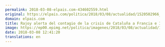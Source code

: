 ```yaml
---
permalink: 2018-03-08-elpais.com-434602559.html
original: https://elpais.com/politica/2018/03/08/actualidad/1520502966_815678.html#?ref=rss&format=simple&link=link
domain: elpais.com
title: Rajoy alerta del contagio de la crisis de Cataluña a Francia e Italia
image: https://ep00.epimg.net/politica/imagenes/2018/03/08/actualidad/1520502966_815678_1520511778_rrss_normal.jpg
date: 2018-03-08 12:41:20
translations: en
---
```


